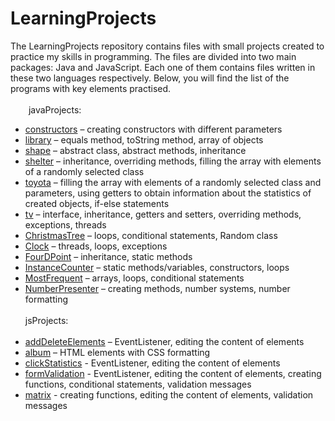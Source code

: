 # LearningProjects
The LearningProjects repository contains files with small projects created to practice my skills in programming. The files are divided into two main packages: Java and JavaScript. Each one of them contains files written in these two languages respectively. Below, you will find the list of the programs with key elements practised.<br>
<br>
&emsp; &ensp; javaProjects:
- [constructors](https://github.com/katarzynaNow/LearningProjects/tree/master/src/javaProjects/constructors) – creating constructors with different parameters 
- [library](https://github.com/katarzynaNow/LearningProjects/tree/master/src/javaProjects/library) – equals method, toString method, array of objects
- [shape](https://github.com/katarzynaNow/LearningProjects/tree/master/src/javaProjects/shape) – abstract class, abstract methods, inheritance
- [shelter](https://github.com/katarzynaNow/LearningProjects/tree/master/src/javaProjects/shelter) – inheritance, overriding methods, filling the array with elements of a randomly selected class
- [toyota](https://github.com/katarzynaNow/LearningProjects/tree/master/src/javaProjects/toyota) – filling the array with elements of a randomly selected class and parameters, using getters to obtain information about the statistics of created objects, if-else statements
- [tv](https://github.com/katarzynaNow/LearningProjects/tree/master/src/javaProjects/tv) – interface, inheritance, getters and setters, overriding methods, exceptions, threads
- [ChristmasTree](https://github.com/katarzynaNow/LearningProjects/blob/master/src/javaProjects/ChristmasTree.java) – loops, conditional statements, Random class
- [Clock](https://github.com/katarzynaNow/LearningProjects/blob/master/src/javaProjects/Clock.java) – threads, loops, exceptions
- [FourDPoint](https://github.com/katarzynaNow/LearningProjects/blob/master/src/javaProjects/FourDPoint.java) – inheritance, static methods
- [InstanceCounter](https://github.com/katarzynaNow/LearningProjects/blob/master/src/javaProjects/InstanceCounter.java) – static methods/variables, constructors, loops
- [MostFrequent](https://github.com/katarzynaNow/LearningProjects/blob/master/src/javaProjects/MostFrequent.java) – arrays, loops, conditional statements
- [NumberPresenter](https://github.com/katarzynaNow/LearningProjects/blob/master/src/javaProjects/NumberPresenter.java) – creating methods, number systems, number formatting 
<br><br>jsProjects:<br><br>
- [addDeleteElements](https://github.com/katarzynaNow/LearningProjects/tree/master/src/jsProjects/addDeleteElements) – EventListener, editing the content of elements
- [album](https://github.com/katarzynaNow/LearningProjects/tree/master/src/jsProjects/album) – HTML elements with CSS formatting
- [clickStatistics](https://github.com/katarzynaNow/LearningProjects/tree/master/src/jsProjects/clickStatistics) - EventListener, editing the content of elements
- [formValidation](https://github.com/katarzynaNow/LearningProjects/tree/master/src/jsProjects/formValidation) - EventListener, editing the content of elements, creating functions, conditional statements, validation messages
- [matrix](https://github.com/katarzynaNow/LearningProjects/tree/master/src/jsProjects/matrix) - creating functions, editing the content of elements, validation messages

